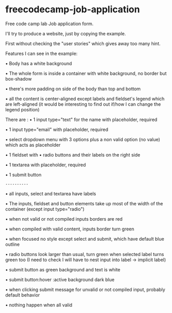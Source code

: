 # freecodecamp-job-application

Free code camp lab Job application form.

I'll try to produce a website, just by copying the example.

First without checking the "user stories" which gives away too many hint.

Features I can see in the example:

• Body has a white background

• The whole form is inside a container with white background, no border but box-shadow

• there's more padding on side of the body than top and bottom

• all the content is center-aligned except labels and fieldset's legend which are left-aligned (it would be interesting to find out if/how I can change the legend position)

There are :
• 1 input type="text" for the name with placeholder, required

• 1 input type="email" with placeholder, required

• select dropdown menu with 3 options plus a non valid option (no value) which acts as placeholder

• 1 fieldset with
    • radio buttons and their labels on the right side

• 1 textarea with placeholder, required

• 1 submit button

    ----------

• all inputs, select and textarea have labels 

• The inputs, fieldset and button elements take up most of the width of the container (except input type="radio")

• when not valid or not compiled inputs borders are red

• when compiled with valid content, inputs border turn green

• when focused no style except select and submit, which have default blue outline 

• radio buttons look larger than usual, turn green when selected label turns green too (I need to check I will have to nest input into label -> implicit label)

• submit button as green background and text is white

• submit button:hover :active background dark blue

• when clicking submit message for unvalid or not compiled input, probably default behavior

• nothing happen when all valid 

